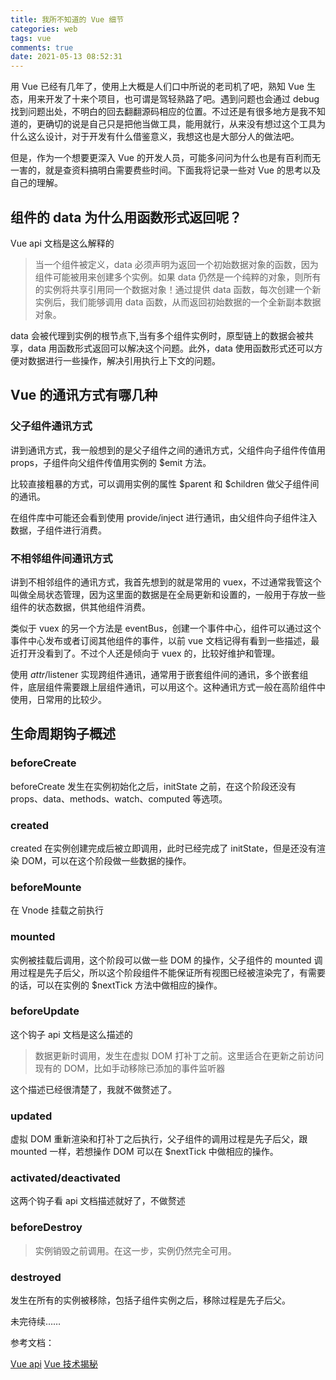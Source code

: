 ```yaml
---
title: 我所不知道的 Vue 细节
categories: web
tags: vue
comments: true
date: 2021-05-13 08:52:31
---
```

用 Vue 已经有几年了，使用上大概是人们口中所说的老司机了吧，熟知 Vue 生态，用来开发了十来个项目，也可谓是驾轻熟路了吧。遇到问题也会通过 debug 找到问题出处，不明白的回去翻翻源码相应的位置。不过还是有很多地方是我不知道的，更确切的说是自己只是把他当做工具，能用就行，从来没有想过这个工具为什么这么设计，对于开发有什么借鉴意义，我想这也是大部分人的做法吧。

但是，作为一个想要更深入 Vue 的开发人员，可能多问问为什么也是有百利而无一害的，就是查资料搞明白需要费些时间。下面我将记录一些对 Vue 的思考以及自己的理解。

## 组件的 data 为什么用函数形式返回呢？

Vue api 文档是这么解释的

> 当一个组件被定义，data 必须声明为返回一个初始数据对象的函数，因为组件可能被用来创建多个实例。如果 data 仍然是一个纯粹的对象，则所有的实例将共享引用同一个数据对象！通过提供 data 函数，每次创建一个新实例后，我们能够调用 data 函数，从而返回初始数据的一个全新副本数据对象。

data 会被代理到实例的根节点下,当有多个组件实例时，原型链上的数据会被共享，data 用函数形式返回可以解决这个问题。此外，data 使用函数形式还可以方便对数据进行一些操作，解决引用执行上下文的问题。

## Vue 的通讯方式有哪几种

### 父子组件通讯方式

讲到通讯方式，我一般想到的是父子组件之间的通讯方式，父组件向子组件传值用 props，子组件向父组件传值用实例的 $emit 方法。

比较直接粗暴的方式，可以调用实例的属性 $parent 和 $children 做父子组件间的通讯。

在组件库中可能还会看到使用 provide/inject 进行通讯，由父组件向子组件注入数据，子组件进行消费。

### 不相邻组件间通讯方式

讲到不相邻组件的通讯方式，我首先想到的就是常用的 vuex，不过通常我管这个叫做全局状态管理，因为这里面的数据是在全局更新和设置的，一般用于存放一些组件的状态数据，供其他组件消费。

类似于 vuex 的另一个方法是 eventBus，创建一个事件中心，组件可以通过这个事件中心发布或者订阅其他组件的事件，以前 vue 文档记得有看到一些描述，最近打开没看到了。不过个人还是倾向于 vuex 的，比较好维护和管理。

使用 $attr/$listener 实现跨组件通讯，通常用于嵌套组件间的通讯，多个嵌套组件，底层组件需要跟上层组件通讯，可以用这个。这种通讯方式一般在高阶组件中使用，日常用的比较少。

## 生命周期钩子概述

### beforeCreate

beforeCreate 发生在实例初始化之后，initState 之前，在这个阶段还没有 props、data、methods、watch、computed 等选项。

### created

created 在实例创建完成后被立即调用，此时已经完成了 initState，但是还没有渲染 DOM，可以在这个阶段做一些数据的操作。

### beforeMounte

在 Vnode 挂载之前执行

### mounted

实例被挂载后调用，这个阶段可以做一些 DOM 的操作，父子组件的 mounted 调用过程是先子后父，所以这个阶段组件不能保证所有视图已经被渲染完了，有需要的话，可以在实例的 $nextTick 方法中做相应的操作。

### beforeUpdate

这个钩子 api 文档是这么描述的

> 数据更新时调用，发生在虚拟 DOM 打补丁之前。这里适合在更新之前访问现有的 DOM，比如手动移除已添加的事件监听器

这个描述已经很清楚了，我就不做赘述了。

### updated

虚拟 DOM 重新渲染和打补丁之后执行，父子组件的调用过程是先子后父，跟 mounted 一样，若想操作 DOM 可以在 $nextTick 中做相应的操作。

### activated/deactivated

这两个钩子看 api 文档描述就好了，不做赘述

### beforeDestroy

> 实例销毁之前调用。在这一步，实例仍然完全可用。

### destroyed

发生在所有的实例被移除，包括子组件实例之后，移除过程是先子后父。

未完待续……

参考文档：

[Vue api](https://cn.vuejs.org/v2/api/#beforeCreate)
[Vue 技术揭秘](https://ustbhuangyi.github.io/vue-analysis/v2/prepare/)